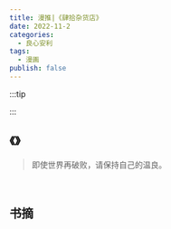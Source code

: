 ```yaml
---
title: 漫推|《肆拾杂货店》
date: 2022-11-2
categories:
  - 良心安利
tags:
  - 漫画
publish: false
---
```


:::tip



:::

## 《》

> 即使世界再破败，请保持自己的温良。

&emsp;

## 书摘
